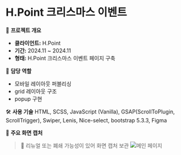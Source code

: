 # H.Point 크리스마스 이벤트

📌 **프로젝트 개요**
- **클라이언트:** H.Point
- **기간:** 2024.11 ~ 2024.11
- **형태:** H.Point 크리스마스 이벤트 페이지 구축

🧩 **담당 역할**
- 모바일 레이아웃 퍼블리싱
- grid 레이아웃 구조
- popup 구현

🛠️ **사용 기술**
HTML, SCSS, JavaScript (Vanilla), GSAP(ScrollToPlugin, ScrollTrigger), Swiper, Lenis, Nice-select, bootstrap 5.3.3, Figma

📸 **주요 화면 캡처**
> 📌 리뉴얼 또는 폐쇄 가능성이 있어 화면 캡처 보관
> ![메인 페이지](screenshots/main.gif)  

